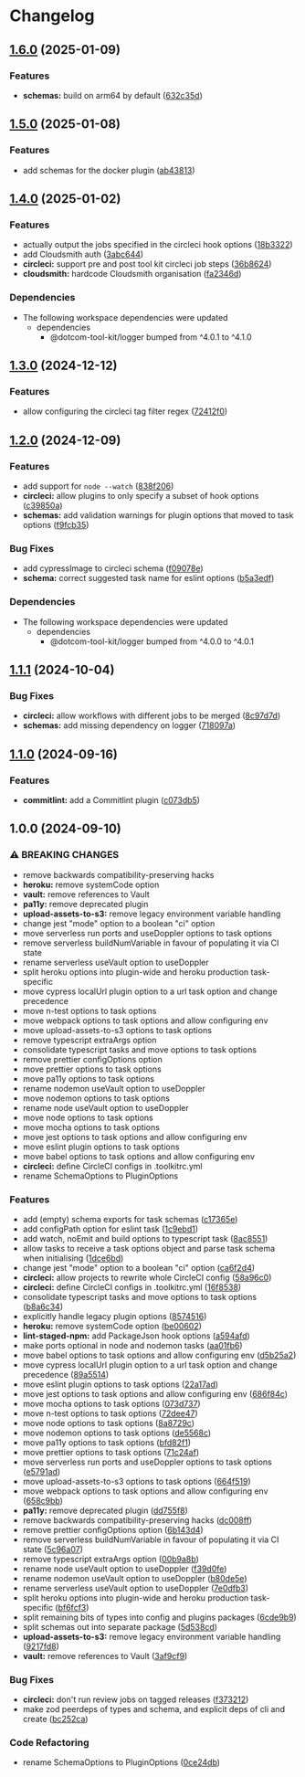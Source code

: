 # Changelog

## [1.6.0](https://github.com/Financial-Times/dotcom-tool-kit/compare/schemas-v1.5.0...schemas-v1.6.0) (2025-01-09)


### Features

* **schemas:** build on arm64 by default ([632c35d](https://github.com/Financial-Times/dotcom-tool-kit/commit/632c35d830671ff727600654e7e7cb15cd7c3894))

## [1.5.0](https://github.com/Financial-Times/dotcom-tool-kit/compare/schemas-v1.4.0...schemas-v1.5.0) (2025-01-08)


### Features

* add schemas for the docker plugin ([ab43813](https://github.com/Financial-Times/dotcom-tool-kit/commit/ab43813d1fa35a9e038346405896477ae0be171f))

## [1.4.0](https://github.com/Financial-Times/dotcom-tool-kit/compare/schemas-v1.3.0...schemas-v1.4.0) (2025-01-02)


### Features

* actually output the jobs specified in the circleci hook options ([18b3322](https://github.com/Financial-Times/dotcom-tool-kit/commit/18b33223d298b882332c7db620b44a34f041956c))
* add Cloudsmith auth ([3abc644](https://github.com/Financial-Times/dotcom-tool-kit/commit/3abc644285cfb01190df4da982c75ffdde22c983))
* **circleci:** support pre and post tool kit circleci job steps ([36b8624](https://github.com/Financial-Times/dotcom-tool-kit/commit/36b8624af309861e3919ff0b61571d1f929b397a))
* **cloudsmith:** hardcode Cloudsmith organisation ([fa2346d](https://github.com/Financial-Times/dotcom-tool-kit/commit/fa2346df559e905cd31c2aed1d32692ba5a2908a))


### Dependencies

* The following workspace dependencies were updated
  * dependencies
    * @dotcom-tool-kit/logger bumped from ^4.0.1 to ^4.1.0

## [1.3.0](https://github.com/Financial-Times/dotcom-tool-kit/compare/schemas-v1.2.0...schemas-v1.3.0) (2024-12-12)


### Features

* allow configuring the circleci tag filter regex ([72412f0](https://github.com/Financial-Times/dotcom-tool-kit/commit/72412f0222f5bd9295deadcc687e42f27e902651))

## [1.2.0](https://github.com/Financial-Times/dotcom-tool-kit/compare/schemas-v1.1.1...schemas-v1.2.0) (2024-12-09)


### Features

* add support for `node --watch` ([838f206](https://github.com/Financial-Times/dotcom-tool-kit/commit/838f20624a3cbbb944d8077dde556d1b5c0ea784))
* **circleci:** allow plugins to only specify a subset of hook options ([c39850a](https://github.com/Financial-Times/dotcom-tool-kit/commit/c39850a4df4884bd3141288b3c2bf583c276a65c))
* **schemas:** add validation warnings for plugin options that moved to task options ([f9fcb35](https://github.com/Financial-Times/dotcom-tool-kit/commit/f9fcb357bb68d201a39af3d30480804995f44cbb))


### Bug Fixes

* add cypressImage to circleci schema ([f09078e](https://github.com/Financial-Times/dotcom-tool-kit/commit/f09078e1b70ad8f6f4281ac317c99a4a078503e8))
* **schema:** correct suggested task name for eslint options ([b5a3edf](https://github.com/Financial-Times/dotcom-tool-kit/commit/b5a3edf540397f46fe9f96a5e472aa5c75b4f787))


### Dependencies

* The following workspace dependencies were updated
  * dependencies
    * @dotcom-tool-kit/logger bumped from ^4.0.0 to ^4.0.1

## [1.1.1](https://github.com/Financial-Times/dotcom-tool-kit/compare/schemas-v1.1.0...schemas-v1.1.1) (2024-10-04)


### Bug Fixes

* **circleci:** allow workflows with different jobs to be merged ([8c97d7d](https://github.com/Financial-Times/dotcom-tool-kit/commit/8c97d7d34cee831d567fb64c2228c48fe29554a8))
* **schemas:** add missing dependency on logger ([718097a](https://github.com/Financial-Times/dotcom-tool-kit/commit/718097a7ef3e1360de38d37222b80f173631f096))

## [1.1.0](https://github.com/Financial-Times/dotcom-tool-kit/compare/schemas-v1.0.0...schemas-v1.1.0) (2024-09-16)


### Features

* **commitlint:** add a Commitlint plugin ([c073db5](https://github.com/Financial-Times/dotcom-tool-kit/commit/c073db5c45b8c6f7488f07dd1eaf278d6f8b6db8))

## 1.0.0 (2024-09-10)


### ⚠ BREAKING CHANGES

* remove backwards compatibility-preserving hacks
* **heroku:** remove systemCode option
* **vault:** remove references to Vault
* **pa11y:** remove deprecated plugin
* **upload-assets-to-s3:** remove legacy environment variable handling
* change jest "mode" option to a boolean "ci" option
* move serverless run ports and useDoppler options to task options
* remove serverless buildNumVariable in favour of populating it via CI state
* rename serverless useVault option to useDoppler
* split heroku options into plugin-wide and heroku production task-specific
* move cypress localUrl plugin option to a url task option and change precedence
* move n-test options to task options
* move webpack options to task options and allow configuring env
* move upload-assets-to-s3 options to task options
* remove typescript extraArgs option
* consolidate typescript tasks and move options to task options
* remove prettier configOptions option
* move prettier options to task options
* move pa11y options to task options
* rename nodemon useVault option to useDoppler
* move nodemon options to task options
* rename node useVault option to useDoppler
* move node options to task options
* move mocha options to task options
* move jest options to task options and allow configuring env
* move eslint plugin options to task options
* move babel options to task options and allow configuring env
* **circleci:** define CircleCI configs in .toolkitrc.yml
* rename SchemaOptions to PluginOptions

### Features

* add (empty) schema exports for task schemas ([c17365e](https://github.com/Financial-Times/dotcom-tool-kit/commit/c17365e082b6d3ffbd3404ffdcf5ec1db9193207))
* add configPath option for eslint task ([1c9ebd1](https://github.com/Financial-Times/dotcom-tool-kit/commit/1c9ebd14d051ee624051707076a4eb9d84eef190))
* add watch, noEmit and build options to typescript task ([8ac8551](https://github.com/Financial-Times/dotcom-tool-kit/commit/8ac855173a7b814d7736bde62171695b799b51e6))
* allow tasks to receive a task options object and parse task schema when initialising ([1dce6bd](https://github.com/Financial-Times/dotcom-tool-kit/commit/1dce6bd5e8436bf521e94eb812aa847ca7dd1e4d))
* change jest "mode" option to a boolean "ci" option ([ca6f2d4](https://github.com/Financial-Times/dotcom-tool-kit/commit/ca6f2d4f525fd8528ab0b758ba9c1adc09bbd59a))
* **circleci:** allow projects to rewrite whole CircleCI config ([58a96c0](https://github.com/Financial-Times/dotcom-tool-kit/commit/58a96c047497fa3b82914a73db1ad9c17de1ab7a))
* **circleci:** define CircleCI configs in .toolkitrc.yml ([16f8538](https://github.com/Financial-Times/dotcom-tool-kit/commit/16f853804e728dfc84398d2311f6059076b1aeea))
* consolidate typescript tasks and move options to task options ([b8a6c34](https://github.com/Financial-Times/dotcom-tool-kit/commit/b8a6c34cf5a73480167155e7b66316698588a6b0))
* explicitly handle legacy plugin options ([8574516](https://github.com/Financial-Times/dotcom-tool-kit/commit/8574516114a02731c77b877c7f6fb3d550434971))
* **heroku:** remove systemCode option ([be00602](https://github.com/Financial-Times/dotcom-tool-kit/commit/be00602133549c551f8a79bcbb57f9a723ae9e7c))
* **lint-staged-npm:** add PackageJson hook options ([a594afd](https://github.com/Financial-Times/dotcom-tool-kit/commit/a594afd5dbc8fab5682874595db4cc78df12ab3c))
* make ports optional in node and nodemon tasks ([aa01fb6](https://github.com/Financial-Times/dotcom-tool-kit/commit/aa01fb6d8000858efd02164f84243f2e2e2d04fb))
* move babel options to task options and allow configuring env ([d5b25a2](https://github.com/Financial-Times/dotcom-tool-kit/commit/d5b25a25e705e3311428eda1694a9a3b2541c630))
* move cypress localUrl plugin option to a url task option and change precedence ([89a5514](https://github.com/Financial-Times/dotcom-tool-kit/commit/89a551494dafed20e87d640b929dc342f445c9ec))
* move eslint plugin options to task options ([22a17ad](https://github.com/Financial-Times/dotcom-tool-kit/commit/22a17adab5cce411b105bcdae802e78bb5c17e37))
* move jest options to task options and allow configuring env ([686f84c](https://github.com/Financial-Times/dotcom-tool-kit/commit/686f84cd30b9e8f022fa7d740cfee4c226e37da8))
* move mocha options to task options ([073d737](https://github.com/Financial-Times/dotcom-tool-kit/commit/073d737795f3828ff96b6623cde7d4908c7e48f3))
* move n-test options to task options ([72dee47](https://github.com/Financial-Times/dotcom-tool-kit/commit/72dee475a9442f26e23192f26f064d8febb843a4))
* move node options to task options ([8a8729c](https://github.com/Financial-Times/dotcom-tool-kit/commit/8a8729c9e38ac4777774058b3153f0ce4a9b448a))
* move nodemon options to task options ([de5568c](https://github.com/Financial-Times/dotcom-tool-kit/commit/de5568cbf7d6bedd37f43e46e3d4cedc15ca66d6))
* move pa11y options to task options ([bfd82f1](https://github.com/Financial-Times/dotcom-tool-kit/commit/bfd82f1b188ab9998db254c69134324dd2bbec18))
* move prettier options to task options ([71c24af](https://github.com/Financial-Times/dotcom-tool-kit/commit/71c24af0b1517008f530ce0ece85ccb9018e5100))
* move serverless run ports and useDoppler options to task options ([e5791ad](https://github.com/Financial-Times/dotcom-tool-kit/commit/e5791ada3518213ad6a8df9f59dbcf2c3c65f68d))
* move upload-assets-to-s3 options to task options ([664f519](https://github.com/Financial-Times/dotcom-tool-kit/commit/664f5196c57db79b18ecbfdb6e3cf50ea151af84))
* move webpack options to task options and allow configuring env ([658c9bb](https://github.com/Financial-Times/dotcom-tool-kit/commit/658c9bb2b78843318da943e00e1a8fe2ef7bb4a9))
* **pa11y:** remove deprecated plugin ([dd755f8](https://github.com/Financial-Times/dotcom-tool-kit/commit/dd755f878bb71239d91a04a1095d75d0c78c32f7))
* remove backwards compatibility-preserving hacks ([dc008ff](https://github.com/Financial-Times/dotcom-tool-kit/commit/dc008ff156054a5fa61b4e7b4b8bdd638d6ab57f))
* remove prettier configOptions option ([6b143d4](https://github.com/Financial-Times/dotcom-tool-kit/commit/6b143d43de921ae2ba66008ddeab83e3ea52d8ce))
* remove serverless buildNumVariable in favour of populating it via CI state ([5c96a07](https://github.com/Financial-Times/dotcom-tool-kit/commit/5c96a07f117de53cbdb2933053f36e7740d6b14d))
* remove typescript extraArgs option ([00b9a8b](https://github.com/Financial-Times/dotcom-tool-kit/commit/00b9a8b8b9b857803f825d0ec0b9cdbf553f1508))
* rename node useVault option to useDoppler ([f39d0fe](https://github.com/Financial-Times/dotcom-tool-kit/commit/f39d0fea8c51259806e70e6a9f1327abcb56a625))
* rename nodemon useVault option to useDoppler ([b80de5e](https://github.com/Financial-Times/dotcom-tool-kit/commit/b80de5e4adf2dd4dca312001c31202075bc7ac28))
* rename serverless useVault option to useDoppler ([7e0dfb3](https://github.com/Financial-Times/dotcom-tool-kit/commit/7e0dfb38299987890e322762126c1f078b2e1fd4))
* split heroku options into plugin-wide and heroku production task-specific ([bf6fcf3](https://github.com/Financial-Times/dotcom-tool-kit/commit/bf6fcf39e26f4fca3a63cc677b63a18674aea7b9))
* split remaining bits of types into config and plugins packages ([6cde9b9](https://github.com/Financial-Times/dotcom-tool-kit/commit/6cde9b90d4cd02383ae1b18ca38e0843e6c3d3ab))
* split schemas out into separate package ([5d538cd](https://github.com/Financial-Times/dotcom-tool-kit/commit/5d538cd692eec6b799587f499c444b3e4f6e78b8))
* **upload-assets-to-s3:** remove legacy environment variable handling ([9217fd8](https://github.com/Financial-Times/dotcom-tool-kit/commit/9217fd8589ec902968694ed9c851521f67f587ba))
* **vault:** remove references to Vault ([3af9cf9](https://github.com/Financial-Times/dotcom-tool-kit/commit/3af9cf917989a8505e5a96cf9a4afccdd25815d2))


### Bug Fixes

* **circleci:** don't run review jobs on tagged releases ([f373212](https://github.com/Financial-Times/dotcom-tool-kit/commit/f373212518183be7841205a6aed7c0c5a96ef747))
* make zod peerdeps of types and schema, and explicit deps of cli and create ([bc252ca](https://github.com/Financial-Times/dotcom-tool-kit/commit/bc252ca5245a69a6b7a30ea79fe1219699d102c6))


### Code Refactoring

* rename SchemaOptions to PluginOptions ([0ce24db](https://github.com/Financial-Times/dotcom-tool-kit/commit/0ce24db808d077a0e4647d3bef9eaf55223a1cdf))
